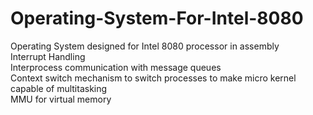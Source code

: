 # Operating-System-For-Intel-8080
Operating System designed for Intel 8080 processor in assembly\
Interrupt Handling\
Interprocess communication with message queues\
Context switch mechanism to switch processes to make micro kernel capable of multitasking\
MMU for virtual memory 

